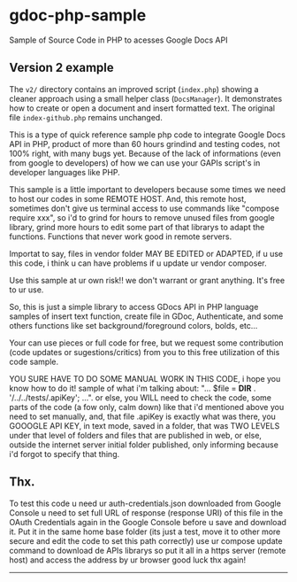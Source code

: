 # gdoc-php-sample
Sample of Source Code in PHP to acesses Google Docs API

## Version 2 example

The `v2/` directory contains an improved script (`index.php`) showing a
cleaner approach using a small helper class (`DocsManager`). It demonstrates
how to create or open a document and insert formatted text. The original file
`index-github.php` remains unchanged.

This is a type of quick reference sample php code to integrate
Google Docs API in PHP, product of more than 60 hours grindind
and testing codes, not 100% right, with many bugs yet. Because of
the lack of informations (even from google to developers) of how
we can use your GAPIs script's in developer languages like PHP.

This sample is a little important to developers because some times 
we need to host our codes in some REMOTE HOST. And, this remote host, 
sometimes don't give us terminal access to use commands like 
"compose require xxx", so i'd to grind for hours to remove unused files
from google library, grind more hours to edit some part of that librarys
to adapt the functions. Functions that never work good in remote servers.

Importat to say, files in vendor folder MAY BE EDITED or ADAPTED, if u use
this code, i think u can have problems if u update ur vendor composer.

Use this sample at ur own risk!! we don't warrant or grant anything.
It's free to ur use.

So, this is just a simple library to access GDocs API in PHP language
samples of insert text function, create file in GDoc, Authenticate,
and some others functions like set background/foreground colors, bolds,
etc...

Your can use pieces or full code for free, 
but we request some contribution (code updates or sugestions/critics) 
from you to this free utilization of this code sample.

YOU SURE HAVE TO DO SOME MANUAL WORK IN THIS CODE, i hope you know how to do it!
sample of what i'm talking about: "...     $file = __DIR__ . '/../../tests/.apiKey'; ...".
or else, you WILL need to check the code, some parts of the code (a fow only, calm down)
like that i'd mentioned above you need to set manually, and, that file .apiKey is exactly
what was there, you GOOOGLE API KEY, in text mode, saved in a folder, that was TWO LEVELS 
under that level of folders and files that are published in web, or else, outside the internet 
server initial folder published, only informing because i'd forgot to specify that thing.



Thx.
---------------------

To test this code u need ur auth-credentials.json downloaded from Google Console
u need to set full URL of response (response URI) of this file in the OAuth Credentials
again in the Google Console before u save and download it.
Put it in the same home base folder (its just a test, move it to other more secure and 
edit the code to set this path correctly)
use ur compose update command to download de APIs librarys
so put it all in a https server (remote host) and access the address by ur browser
good luck
thx again!

----------------------

